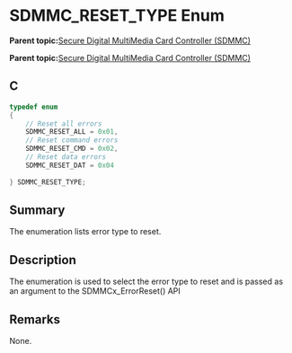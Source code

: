 # SDMMC\_RESET\_TYPE Enum

**Parent topic:**[Secure Digital MultiMedia Card Controller \(SDMMC\)](GUID-670F0003-D51D-457F-BF15-845C30D30C12.md)

**Parent topic:**[Secure Digital MultiMedia Card Controller \(SDMMC\)](GUID-9384AD3C-4E33-479E-B7BB-005772421CB2.md)

## C

```c
typedef enum
{
    // Reset all errors
    SDMMC_RESET_ALL = 0x01,
    // Reset command errors
    SDMMC_RESET_CMD = 0x02,
    // Reset data errors
    SDMMC_RESET_DAT = 0x04
    
} SDMMC_RESET_TYPE;

```

## Summary

The enumeration lists error type to reset.

## Description

The enumeration is used to select the error type to reset and is passed as an argument to the SDMMCx\_ErrorReset\(\) API

## Remarks

None.

